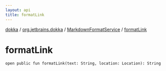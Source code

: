 ```yaml
---
layout: api
title: formatLink
---
```

[dokka](../../index.html) / [org.jetbrains.dokka](../index.html) / [MarkdownFormatService](index.html) / [formatLink](formatLink.html)


# formatLink



```
open public fun formatLink(text: String, location: Location): String
```

